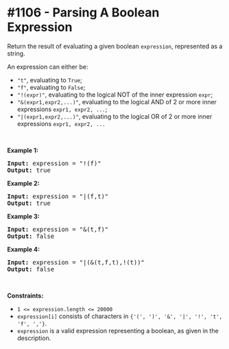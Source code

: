 # \#1106 - Parsing A Boolean Expression
<p>Return the result of evaluating a given boolean <code>expression</code>, represented as a string.</p>

<p>An expression can either be:</p>

<ul>
	<li><code>&quot;t&quot;</code>, evaluating to <code>True</code>;</li>
	<li><code>&quot;f&quot;</code>, evaluating to <code>False</code>;</li>
	<li><code>&quot;!(expr)&quot;</code>, evaluating to the logical NOT of the inner expression <code>expr</code>;</li>
	<li><code>&quot;&amp;(expr1,expr2,...)&quot;</code>, evaluating to the logical AND of 2 or more inner expressions <code>expr1, expr2, ...</code>;</li>
	<li><code>&quot;|(expr1,expr2,...)&quot;</code>, evaluating to the logical OR of 2 or more inner expressions <code>expr1, expr2, ...</code></li>
</ul>

<p>&nbsp;</p>
<p><strong>Example 1:</strong></p>

<pre>
<strong>Input:</strong> expression = &quot;!(f)&quot;
<strong>Output:</strong> true
</pre>

<p><strong>Example 2:</strong></p>

<pre>
<strong>Input:</strong> expression = &quot;|(f,t)&quot;
<strong>Output:</strong> true
</pre>

<p><strong>Example 3:</strong></p>

<pre>
<strong>Input:</strong> expression = &quot;&amp;(t,f)&quot;
<strong>Output:</strong> false
</pre>

<p><strong>Example 4:</strong></p>

<pre>
<strong>Input:</strong> expression = &quot;|(&amp;(t,f,t),!(t))&quot;
<strong>Output:</strong> false
</pre>

<p>&nbsp;</p>
<p><strong>Constraints:</strong></p>

<ul>
	<li><code>1 &lt;= expression.length &lt;= 20000</code></li>
	<li><code>expression[i]</code>&nbsp;consists of characters in <code>{&#39;(&#39;, &#39;)&#39;, &#39;&amp;&#39;, &#39;|&#39;, &#39;!&#39;, &#39;t&#39;, &#39;f&#39;, &#39;,&#39;}</code>.</li>
	<li><code>expression</code> is a valid expression representing a boolean, as given in the description.</li>
</ul>
